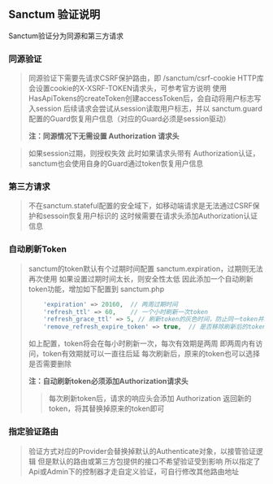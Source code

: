 ## Sanctum 验证说明

Sanctum验证分为同源和第三方请求

### 同源验证

> 同源验证下需要先请求CSRF保护路由，即 /sanctum/csrf-cookie
> HTTP库会设置cookie的X-XSRF-TOKEN请求头，可参考官方说明
> 使用HasApiTokens的createToken创建accessToken后，会自动将用户标志写入session
> 后续请求会尝试从session读取用户标志，并以 sanctum.guard 配置的Guard恢复用户信息（对应的Guard必须是session驱动）
> 
> **注：同源情况下无需设置 Authorization 请求头**

> 如果session过期，则授权失效
> 此时如果请求头带有 Authorization认证，sanctum也会使用自身的Guard通过token恢复用户信息


### 第三方请求

> 不在sanctum.stateful配置的安全域下，如移动端请求是无法通过CSRF保护和sessoin恢复用户标识的
> 这时候需要在请求头添加Authorization认证信息


### 自动刷新Token

> sanctum的token默认有个过期时间配置 sanctum.expiration，过期则无法再次使用
> 如果设置过期时间太长，则安全性太低
> 因此添加一个自动刷新token功能，增加如下配置到 sanctum.php
> 
> ```php
>     'expiration' => 20160,  // 两周过期时间
>     'refresh_ttl' => 60,    // 一个小时刷新一次token
>     'refresh_grace_ttl' => 5, // 刷新token的灰色时间，防止同一token并发多个请求刷新多次
>     'remove_refresh_expire_token' => true,  // 是否移除刷新后的token
> ```
> 
> 如上配置，token将会在每小时刷新一次，每次有效期是两周
> 即两周内有访问，token有效期就可以一直往后延
> 每次刷新后，原来的token也可以选择是否需要删除
> 
> **注：自动刷新token必须添加Authorization请求头**
> 
>> 每次刷新token后，请求的响应头会添加 Authorization 返回新的token，将其替换掉原来的token即可

### 指定验证路由

> 验证方式对应的Provider会替换掉默认的Authenticate对象，以接管验证逻辑
> 但是默认的路由或第三方包提供的接口不希望验证受到影响
> 所以指定了Api或Admin下的控制器才走自定义验证，可自行修改其他路由地址